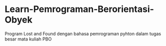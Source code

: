 # Learn-Pemrograman-Berorientasi-Obyek
Program Lost and Found dengan bahasa pemrograman pyhton dalam tugas besar mata kuliah PBO
